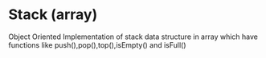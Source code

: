 # Stack (array)
Object Oriented Implementation of stack data structure in array which have functions like push(),pop(),top(),isEmpty() and isFull()
